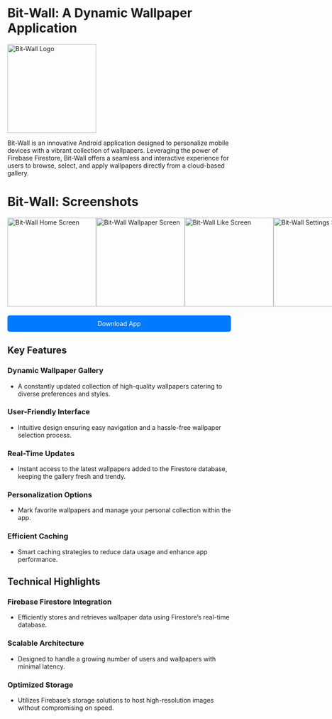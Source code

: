 # Bit-Wall: A Dynamic Wallpaper Application

<img src="https://firebasestorage.googleapis.com/v0/b/perosnal-website-5831b.appspot.com/o/Projects%2FImages%2Fbit-wall.png?alt=media&token=6c9c8ce0-8254-416d-a129-88742fe04957" alt="Bit-Wall Logo" width="200"/>

Bit-Wall is an innovative Android application designed to personalize mobile devices with a vibrant collection of wallpapers. Leveraging the power of Firebase Firestore, Bit-Wall offers a seamless and interactive experience for users to browse, select, and apply wallpapers directly from a cloud-based gallery.

# Bit-Wall: Screenshots

<div style="display: flex; justify-content: space-between;">

<img src="https://firebasestorage.googleapis.com/v0/b/github-files-akj.appspot.com/o/Imgaes%2FBit-Wall%2FWhatsApp%20Image%202024-04-22%20at%2008.07.23_e5d63742.jpg?alt=media&token=e1acf28b-aa3c-461a-91c5-1554883c7638" alt="Bit-Wall Home Screen" width="200"/>
<img src="https://firebasestorage.googleapis.com/v0/b/github-files-akj.appspot.com/o/Imgaes%2FBit-Wall%2FWhatsApp%20Image%202024-04-22%20at%2008.07.26_5e0dd1e4.jpg?alt=media&token=0b6b8b00-3fbb-4b94-b8fa-34135ea70e87" alt="Bit-Wall Wallpaper Screen" width="200"/>
<img src="https://firebasestorage.googleapis.com/v0/b/github-files-akj.appspot.com/o/Imgaes%2FBit-Wall%2FWhatsApp%20Image%202024-04-22%20at%2008.07.27_5293f204.jpg?alt=media&token=01f0d268-9afa-4bf9-ab3c-08620b4a44b8" alt="Bit-Wall Like Screen" width="200"/>
<img src="https://firebasestorage.googleapis.com/v0/b/github-files-akj.appspot.com/o/Imgaes%2FBit-Wall%2FWhatsApp%20Image%202024-04-22%20at%2008.07.27_e5d63742.jpg?alt=media&token=bedf2248-9de8-419f-bf23-da52d05871e7" alt="Bit-Wall Settings Screen" width="200"/>
<img src="https://firebasestorage.googleapis.com/v0/b/github-files-akj.appspot.com/o/Imgaes%2FBit-Wall%2FWhatsApp%20Image%202024-04-22%20at%2008.07.28_f1d8a08e.jpg?alt=media&token=6017ba95-b835-4493-9108-0be63a6aeb2c" alt="Bit-Wall App Info Screen" width="200"/>

</div>

<!-- Download All Button -->
<a href="https://drive.google.com/file/d/1CKuAotcD5cqgeTt4ZkS-R4eclR7KJhIU/view?usp=sharing" target="_blank" download style="display: block; margin-top: 20px; padding: 10px 20px; background-color: #007bff; color: #fff; text-align: center; text-decoration: none; border-radius: 5px; cursor: pointer;">
    Download App
</a>

## Key Features

### Dynamic Wallpaper Gallery
- A constantly updated collection of high-quality wallpapers catering to diverse preferences and styles.

### User-Friendly Interface
- Intuitive design ensuring easy navigation and a hassle-free wallpaper selection process.

### Real-Time Updates
- Instant access to the latest wallpapers added to the Firestore database, keeping the gallery fresh and trendy.

### Personalization Options
- Mark favorite wallpapers and manage your personal collection within the app.

### Efficient Caching
- Smart caching strategies to reduce data usage and enhance app performance.

## Technical Highlights

### Firebase Firestore Integration
- Efficiently stores and retrieves wallpaper data using Firestore’s real-time database.

### Scalable Architecture
- Designed to handle a growing number of users and wallpapers with minimal latency.

### Optimized Storage
- Utilizes Firebase’s storage solutions to host high-resolution images without compromising on speed.
